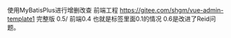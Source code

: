 使用MyBatisPlus进行增删改查
前端工程 https://gitee.com/shgm/vue-admin-template1
完整版 0.5/ 前端0.4  也就是标签里面0.1的情况
0.6是改进了Reid问题。